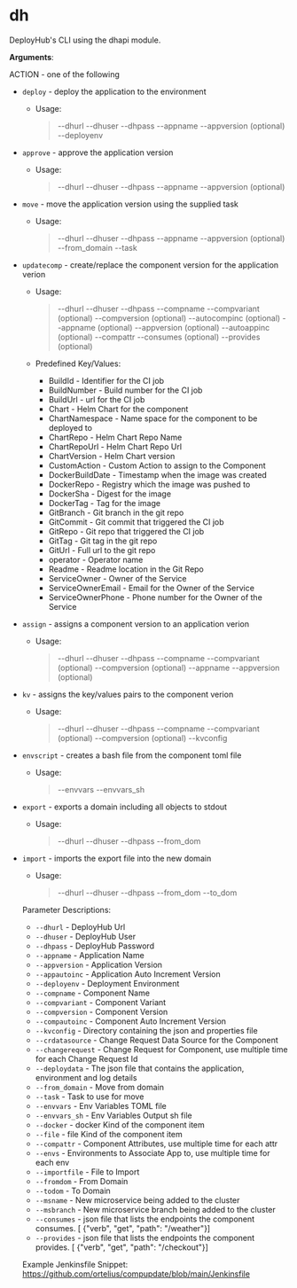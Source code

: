 <a name="dh"></a>
# dh

DeployHub's CLI using the dhapi module.

**Arguments**:

  
  ACTION - one of the following
  
- `deploy` - deploy the application to the environment
  - Usage:
    > --dhurl
    > --dhuser
    > --dhpass
    > --appname
    > --appversion (optional)
    > --deployenv
  
- `approve` - approve the application version
  - Usage:
    > --dhurl
    > --dhuser
    > --dhpass
    > --appname
    > --appversion (optional)
  
- `move` - move the application version using the supplied task
  - Usage:
    > --dhurl
    > --dhuser
    > --dhpass
    > --appname
    > --appversion (optional)
    > --from_domain
    > --task
  
- `updatecomp` - create/replace the component version for the application verion
  - Usage:
    > --dhurl
    > --dhuser
    > --dhpass
    > --compname
    > --compvariant (optional)
    > --compversion (optional)
    > --autocompinc (optional)
    > --appname (optional)
    > --appversion (optional)
    > --autoappinc (optional)
    > --compattr
    > --consumes (optional)
    > --provides (optional)
  
  - Predefined Key/Values:
    * BuildId - Identifier for the CI job
    * BuildNumber - Build number for the CI job
    * BuildUrl - url for the CI job
    * Chart - Helm Chart for the component
    * ChartNamespace - Name space for the component to be deployed to
    * ChartRepo - Helm Chart Repo Name
    * ChartRepoUrl - Helm Chart Repo Url
    * ChartVersion - Helm Chart version
    * CustomAction - Custom Action to assign to the Component
    * DockerBuildDate - Timestamp when the image was created
    * DockerRepo - Registry which the image was pushed to
    * DockerSha - Digest for the image
    * DockerTag - Tag for the image
    * GitBranch - Git branch in the git repo
    * GitCommit - Git commit that triggered the CI job
    * GitRepo - Git repo that triggered the CI job
    * GitTag - Git tag in the git repo
    * GitUrl - Full url to the git repo
    * operator - Operator name
    * Readme - Readme location in the Git Repo
    * ServiceOwner - Owner of the Service
    * ServiceOwnerEmail - Email for the Owner of the Service
    * ServiceOwnerPhone - Phone number for the Owner of the Service
  
- `assign` - assigns a component version to an application verion
  - Usage:
    > --dhurl
    > --dhuser
    > --dhpass
    > --compname
    > --compvariant (optional)
    > --compversion (optional)
    > --appname
    > --appversion (optional)
  
- `kv` - assigns the key/values pairs to the component verion
  - Usage:
    > --dhurl
    > --dhuser
    > --dhpass
    > --compname
    > --compvariant (optional)
    > --compversion (optional)
    > --kvconfig
  
- `envscript` - creates a bash file from the component toml file
  - Usage:
    > --envvars
    > --envvars_sh
  
- `export` - exports a domain including all objects to stdout
  - Usage:
    > --dhurl
    > --dhuser
    > --dhpass
    > --from_dom
  
- `import` - imports the export file into the new domain
  - Usage:
    > --dhurl
    > --dhuser
    > --dhpass
    > --from_dom
    > --to_dom
  
  Parameter Descriptions:
  - `--dhurl` - DeployHub Url
  - `--dhuser` - DeployHub User
  - `--dhpass` - DeployHub Password
  - `--appname` - Application Name
  - `--appversion` - Application Version
  - `--appautoinc` - Application Auto Increment Version
  - `--deployenv` - Deployment Environment
  - `--compname` - Component Name
  - `--compvariant` - Component Variant
  - `--compversion` - Component Version
  - `--compautoinc` - Component Auto Increment Version
  - `--kvconfig` - Directory containing the json and properties file
  - `--crdatasource` - Change Request Data Source for the Component
  - `--changerequest` - Change Request for Component, use multiple time for each Change Request Id
  - `--deploydata` - The json file that contains the application, environment and log details
  - `--from_domain` - Move from domain
  - `--task` - Task to use for move
  - `--envvars` - Env Variables TOML file
  - `--envvars_sh` - Env Variables Output sh file
  - `--docker` - docker Kind of the component item
  - `--file` - file Kind of the component item
  - `--compattr` - Component Attributes, use multiple time for each attr
  - `--envs` - Environments to Associate App to, use multiple time for each env
  - `--importfile` - File to Import
  - `--fromdom` - From Domain
  - `--todom` - To Domain
  - `--msname` - New microservice being added to the cluster
  - `--msbranch` - New microservice branch being added to the cluster
  - `--consumes` - json file that lists the endpoints the component consumes.  [ {"verb", "get", "path": "/weather"}]
  - `--provides` - json file that lists the endpoints the component provides.  [ {"verb", "get", "path": "/checkout"}]
  
  Example Jenkinsfile Snippet:
  https://github.com/ortelius/compupdate/blob/main/Jenkinsfile

